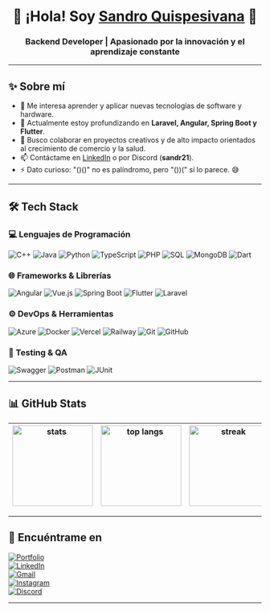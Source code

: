 <!-- Encabezado animado -->
<h1 align="center">👋 ¡Hola! Soy <a href="https://sandro-quispesivana.vercel.app/">Sandro Quispesivana</a> 🚀</h1>
<h3 align="center">Backend Developer | Apasionado por la innovación y el aprendizaje constante</h3>

---

## ✨ Sobre mí

- 👀 Me interesa aprender y aplicar nuevas tecnologías de software y hardware.  
- 🌱 Actualmente estoy profundizando en **Laravel, Angular, Spring Boot y Flutter**.  
- 💞️ Busco colaborar en proyectos creativos y de alto impacto orientados al crecimiento de comercio y la salud.  
- 📫 Contáctame en [LinkedIn](https://www.linkedin.com/in/claudio-sandro-quispesivana-torres/) o por Discord (**sandr21**).  
- ⚡ Dato curioso: "()()" no es palíndromo, pero "())(" sí lo parece. 😅  

---

## 🛠️ Tech Stack

### 💻 Lenguajes de Programación
![C++](https://img.shields.io/badge/C++-00599C?style=flat&logo=c%2B%2B&logoColor=white)
![Java](https://img.shields.io/badge/Java-007396?style=flat&logo=java&logoColor=white)
![Python](https://img.shields.io/badge/Python-3776AB?style=flat&logo=python&logoColor=white)
![TypeScript](https://img.shields.io/badge/TypeScript-007ACC?style=flat&logo=typescript&logoColor=white)
![PHP](https://img.shields.io/badge/PHP-777BB4?style=flat&logo=php&logoColor=white)
![SQL](https://img.shields.io/badge/SQL-003B57?style=flat&logo=database&logoColor=white)
![MongoDB](https://img.shields.io/badge/MongoDB-47A248?style=flat&logo=mongodb&logoColor=white)
![Dart](https://img.shields.io/badge/Dart-0175C2?style=flat&logo=dart&logoColor=white)

### 🌐 Frameworks & Librerías
![Angular](https://img.shields.io/badge/Angular-DD0031?style=flat&logo=angular&logoColor=white)
![Vue.js](https://img.shields.io/badge/Vue.js-4FC08D?style=flat&logo=vue.js&logoColor=white)
![Spring Boot](https://img.shields.io/badge/Spring_Boot-6DB33F?style=flat&logo=spring-boot&logoColor=white)
![Flutter](https://img.shields.io/badge/Flutter-02569B?style=flat&logo=flutter&logoColor=white)
![Laravel](https://img.shields.io/badge/Laravel-FF2D20?style=flat&logo=laravel&logoColor=white)

### ⚙️ DevOps & Herramientas
![Azure](https://img.shields.io/badge/Azure-0078D4?style=flat&logo=microsoftazure&logoColor=white)
![Docker](https://img.shields.io/badge/Docker-2496ED?style=flat&logo=docker&logoColor=white)
![Vercel](https://img.shields.io/badge/Vercel-000000?style=flat&logo=vercel&logoColor=white)
![Railway](https://img.shields.io/badge/Railway-0B0D0E?style=flat&logo=railway&logoColor=white)
![Git](https://img.shields.io/badge/Git-F05032?style=flat&logo=git&logoColor=white)
![GitHub](https://img.shields.io/badge/GitHub-181717?style=flat&logo=github&logoColor=white)

### 🧪 Testing & QA
![Swagger](https://img.shields.io/badge/Swagger-85EA2D?style=flat&logo=swagger&logoColor=black)
![Postman](https://img.shields.io/badge/Postman-FF6C37?style=flat&logo=postman&logoColor=white)
![JUnit](https://img.shields.io/badge/JUnit-25A162?style=flat&logo=junit5&logoColor=white)

---

## 📊 GitHub Stats

<div align="center">

| <img src="https://github-readme-stats.vercel.app/api?username=ClaudioSandro&show_icons=true&theme=tokyonight" alt="stats" height="160"/> | <img src="https://github-readme-stats.vercel.app/api/top-langs/?username=ClaudioSandro&layout=compact&theme=tokyonight" alt="top langs" height="160"/> | <img src="https://streak-stats.demolab.com?user=ClaudioSandro&theme=tokyonight&date_format=j%20M%5B%20Y%5D" alt="streak" height="160"/> |
|---|---|---|

</div>

---

## 🔗 Encuéntrame en

[![Portfolio](https://img.shields.io/badge/🌐%20Portafolio-000000?style=for-the-badge)](https://sandro-quispesivana.vercel.app/)  
[![LinkedIn](https://img.shields.io/badge/LinkedIn-0A66C2?style=for-the-badge&logo=linkedin&logoColor=white)](https://www.linkedin.com/in/claudio-sandro-quispesivana-torres/)  
[![Gmail](https://img.shields.io/badge/Gmail-EA4335?style=for-the-badge&logo=gmail&logoColor=white)](mailto:quispesivanasandro2005@gmail.com)  
[![Instagram](https://img.shields.io/badge/Instagram-E4405F?style=for-the-badge&logo=instagram&logoColor=white)](https://www.instagram.com/sanderoqt/)  
[![Discord](https://img.shields.io/badge/Discord-5865F2?style=for-the-badge&logo=discord&logoColor=white)](https://discordapp.com/users/sandr21)  

---
